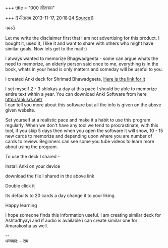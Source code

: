 +++
title = "000 सीताराम"

+++
[[सीताराम	2013-11-17, 20:18:24 [Source](https://groups.google.com/g/samskrita/c/KtZibHYafs8)]]



नमस्ते  

Let me write the disclaimer first that I am not advertising for this product. I bought it, used it, I like it and want to share with others who might have similar goals. Now lets get to the mail :)  
  

I always wanted to memorize Bhagwadgeeta - some can argue whats the need to memorize, an elderly person said once to me, everything is in the book, whats in your head is only matters and someday will be useful to you.  
  

I created Anki deck for Shrimad Bhawadgeeta, [Here is the link for it](https://skydrive.live.com/?cid=D62A5AF2B18B55D6&id=D62A5AF2B18B55D6%21105#cid=D62A5AF2B18B55D6&id=D62A5AF2B18B55D6%211033)  
  
I set myself 2 - 3 shlokas a day at this pace I should be able to memorize entire text within a year. You can download Anki Software from here <http://ankisrs.net/>  
I can tell you more about this software but all the info is given on the above given website.  
  

Set yourself at a realistic pace and make it a habit to use this program regularly. When we don't have any tool we tend to procrastinate, with this tool, if you skip 5 days then when you open the software it will show, 10 - 15 new cards to memorize and depending upon where you are number of cards to review. Beginners can see some you tube videos to learn more about using the program.  

  

To use the deck I shared -  

Install Anki on your device  

download the file I shared in the above link  

Double click it  

Its defaults to 20 cards a day change it to your liking.  

Happy learning  

  

I hope someone finds this information useful. I am creating similar deck for Ashtadhyayi and if audio is available i can create similar one for Amarakosha as well.  

--  
धन्यवाद: - राम


